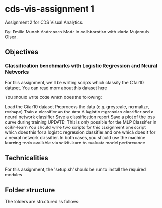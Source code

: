 # cds-vis-assignment 1

Assignment 2 for CDS Visual Analytics.

By: Emilie Munch Andreasen
Made in collaboration with Maria Mujemula Olsen.

## Objectives
### Classification benchmarks with Logistic Regression and Neural Networks
For this assignment, we'll be writing scripts which classify the Cifar10 dataset. You can read more about this dataset here

You should write code which does the following:

Load the Cifar10 dataset
Preprocess the data (e.g. greyscale, normalize, reshape)
Train a classifier on the data
A logistic regression classifier and a neural network classifier
Save a classification report
Save a plot of the loss curve during training
UPDATE: This is only possible for the MLP Classifier in scikit-learn
You should write two scripts for this assignment one script which does this for a logistic regression classifier and one which does it for a neural network classifier. In both cases, you should use the machine learning tools available via scikit-learn to evaluate model performance.

## Technicalities

For this assignment, the 'setup.sh' should be run to install the required modules.

## Folder structure

The folders are structured as follows:

| Column | Description|
|--------|:-----------|
| ```out```| Contains the outputted reports and loss curve png |
| ```src```  | Contains the Python scripts used for assignment 2 |

## References
Bradski, G. (2000). The OpenCV Library. Dr. Dobb's Journal of Software Tools.

Harris, C.R., Millman, K.J., van der Walt, S.J. et al. Array programming with NumPy. Nature 585, 357–362 (2020). DOI: 10.1038/s41586-020-2649-2.

McKinney, W., & others. (2010). Data structures for statistical computing in python. In Proceedings of the 9th Python in Science Conference (Vol. 445, pp. 51–56).

Van Rossum, G., & Drake, F. L. (2009). Python 3 Reference Manual. Scotts Valley, CA: CreateSpace.
